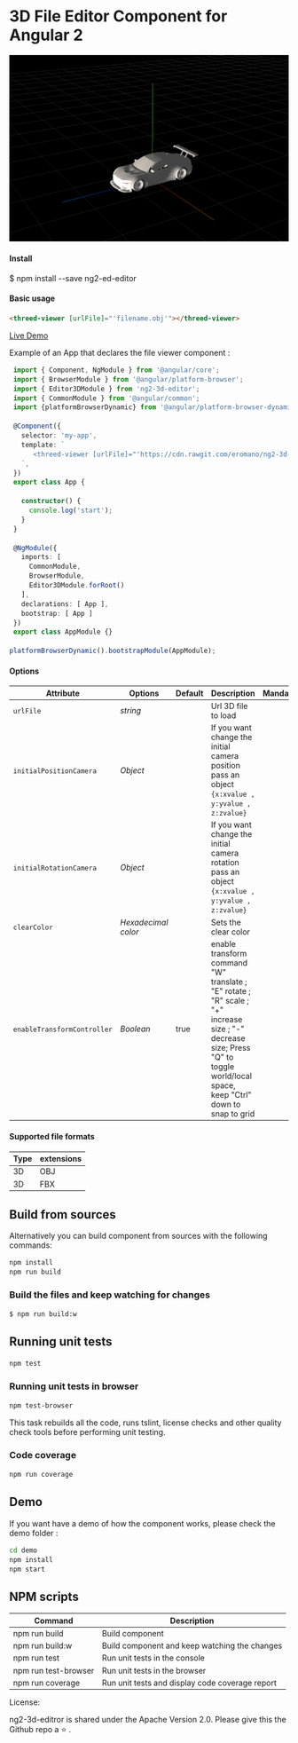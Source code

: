# 3D File Editor Component for Angular 2

![3D editor demo](assets/ScreenShot1.png)

#### Install
$ npm install --save ng2-ed-editor

#### Basic usage 

```html
<threed-viewer [urlFile]="'filename.obj'"></threed-viewer>
```

[Live Demo](https://plnkr.co/edit/I4lIyA?p=preview)

Example of an App that declares the file viewer component :

```ts
 import { Component, NgModule } from '@angular/core';
 import { BrowserModule } from '@angular/platform-browser';
 import { Editor3DModule } from 'ng2-3d-editor';
 import { CommonModule } from '@angular/common';
 import {platformBrowserDynamic} from '@angular/platform-browser-dynamic';

 @Component({
   selector: 'my-app',
   template: `
      <threed-viewer [urlFile]="'https://cdn.rawgit.com/eromano/ng2-3d-editor/master/examples/obj/car/car.obj'" ></threed-viewer>
   `,
 })
 export class App {
  
   constructor() {
     console.log('start');
   }
 }
 
 @NgModule({
   imports: [
     CommonModule,
     BrowserModule,
     Editor3DModule.forRoot()
   ],
   declarations: [ App ],
   bootstrap: [ App ]
 })
 export class AppModule {}

platformBrowserDynamic().bootstrapModule(AppModule);
```

#### Options

Attribute     | Options     | Default      | Description | Mandatory
---           | ---         | ---          | ---         | ---
`urlFile`         | *string*    |        |  Url 3D file to load | 
`initialPositionCamera`         | *Object*    |        |   If you want change  the initial camera position pass an object ``` {x:xvalue , y:yvalue , z:zvalue}```| 
`initialRotationCamera`         | *Object*    |        |   If you want change  the initial camera rotation  pass an object ``` {x:xvalue , y:yvalue , z:zvalue}```| 
`clearColor`         | *Hexadecimal color*    |        |   Sets the clear color | 
`enableTransformController`         | *Boolean*    | true       |  enable transform command "W" translate ; "E" rotate ; "R" scale ; "+" increase size ; "-" decrease size;  Press "Q" to toggle world/local space, keep "Ctrl" down to snap to grid | 

#### Supported file formats

Type     | extensions     
---           | ---         
3D         | OBJ
3D         | FBX


## Build from sources

Alternatively you can build component from sources with the following commands:


```sh
npm install
npm run build
```

### Build the files and keep watching for changes

```sh
$ npm run build:w
```

## Running unit tests

```sh
npm test
```

### Running unit tests in browser

```sh
npm test-browser
```

This task rebuilds all the code, runs tslint, license checks and other quality check tools
before performing unit testing.

### Code coverage

```sh
npm run coverage
```

## Demo

If you want have a demo of how the component works, please check the demo folder :

```sh
cd demo
npm install
npm start
```

## NPM scripts

| Command | Description |
| --- | --- |
| npm run build | Build component |
| npm run build:w | Build component and keep watching the changes |
| npm run test | Run unit tests in the console |
| npm run test-browser | Run unit tests in the browser
| npm run coverage | Run unit tests and display code coverage report |

License:

ng2-3d-editror is shared under the Apache Version 2.0. Please give this the Github repo a ⭐️ .

